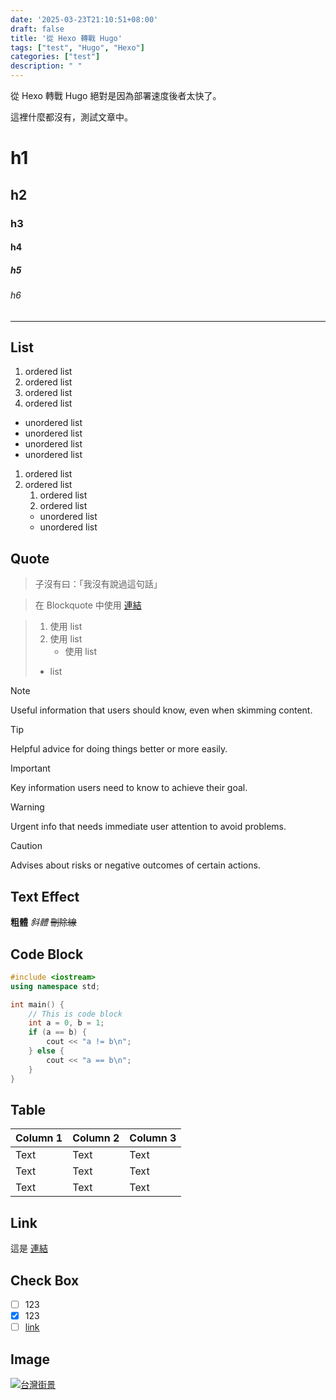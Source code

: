 ```yaml
---
date: '2025-03-23T21:10:51+08:00'
draft: false
title: '從 Hexo 轉戰 Hugo'
tags: ["test", "Hugo", "Hexo"]
categories: ["test"]
description: " "
---
```


從 Hexo 轉戰 Hugo 絕對是因為部署速度後者太快了。

這裡什麼都沒有，測試文章中。

# h1
## h2
### h3
#### h4
##### h5
###### h6

---

## List

1. ordered list
2. ordered list
3. ordered list
4. ordered list

- unordered list
- unordered list
- unordered list
- unordered list

1. ordered list
2. ordered list
    1. ordered list
    2. ordered list
    - unordered list
    - unordered list

## Quote

> 子沒有曰：「我沒有說過這句話」

> 在 Blockquote 中使用 [連結](#)

> 1. 使用 list
> 2. 使用 list
>     - 使用 list
> 
> - list

> [!NOTE]
> Useful information that users should know, even when skimming content.

> [!TIP]
> Helpful advice for doing things better or more easily.

> [!IMPORTANT]
> Key information users need to know to achieve their goal.

> [!WARNING]
> Urgent info that needs immediate user attention to avoid problems.

> [!CAUTION]
> Advises about risks or negative outcomes of certain actions.

## Text Effect

**粗體** *斜體* ~~刪除線~~

## Code Block

```cpp test.cpp
#include <iostream>
using namespace std;

int main() {
    // This is code block
    int a = 0, b = 1;
    if (a == b) {
        cout << "a != b\n";
    } else {
        cout << "a == b\n";
    }
}
```

## Table

| Column 1 | Column 2 | Column 3 |
| -------- | -------- | -------- |
| Text     | Text     | Text     |
| Text     | Text     | Text     |
| Text     | Text     | Text     |

## Link

這是 [連結](#)

## Check Box

- [ ] 123
- [X] 123
- [ ] [link](#)

## Image

[![台灣街景](https://resize-image.vocus.cc/resize?norotation=true&quality=80&url=https%3A%2F%2Fimages.vocus.cc%2Fec75b799-b5c6-4b55-9b77-42161c63bc96.jpg&width=740&sign=-5zPvhbqTcasudBTjWtDMAW17S-PqAUmFYiUYdJRFYA)](https://vocus.cc/article/66628a9efd89780001f86ee7)